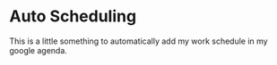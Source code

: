 # Auto Scheduling

This is a little something to automatically add my work schedule in my google
agenda.
